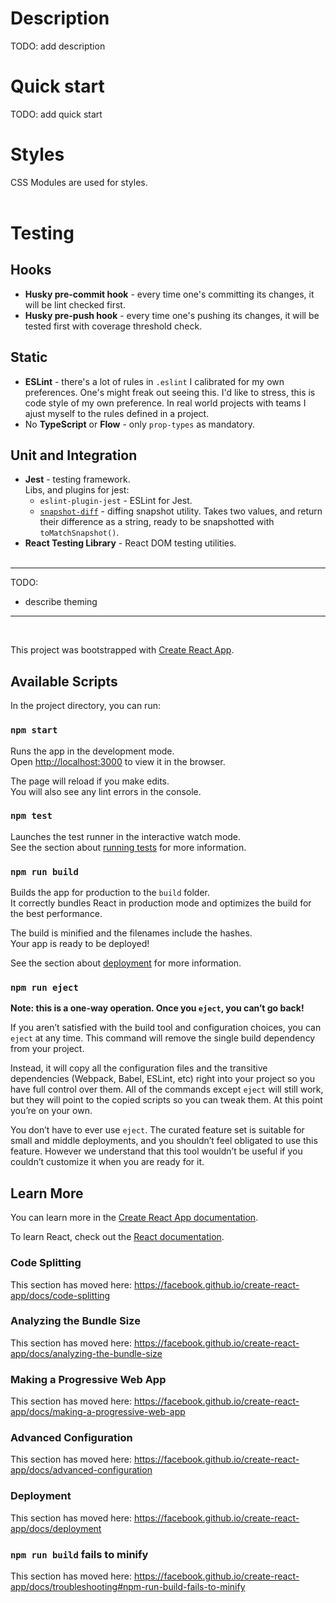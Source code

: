 # Description
TODO: add description

# Quick start
TODO: add quick start

# Styles
CSS Modules are used for styles.
<br><br>

# Testing
## Hooks
- __Husky pre-commit hook__ - every time one's committing its changes, it will be lint checked first.
- __Husky pre-push hook__ - every time one's pushing its changes, it will be tested first with coverage threshold check.
## Static
- __ESLint__ - there's a lot of rules in `.eslint` I calibrated for my own preferences. One's might freak out seeing this. I'd like to stress, this is code style of my own preference. In real world projects with teams I ajust myself to the rules defined in a project.
- No __TypeScript__ or __Flow__ - only `prop-types` as mandatory.
## Unit and Integration
- __Jest__ - testing framework.
    <br>
    Libs, and plugins for jest:
    - `eslint-plugin-jest` - ESLint for Jest.
    - [`snapshot-diff`](https://github.com/jest-community/snapshot-diff) - diffing snapshot utility. Takes two values, and return their difference as a string, ready to be snapshotted with `toMatchSnapshot()`.
- __React Testing Library__ - React DOM testing utilities.
<br><br>
 
---

TODO:
- describe theming

---
<br>

This project was bootstrapped with [Create React App](https://github.com/facebook/create-react-app).

## Available Scripts

In the project directory, you can run:

### `npm start`

Runs the app in the development mode.<br>
Open [http://localhost:3000](http://localhost:3000) to view it in the browser.

The page will reload if you make edits.<br>
You will also see any lint errors in the console.

### `npm test`

Launches the test runner in the interactive watch mode.<br>
See the section about [running tests](https://facebook.github.io/create-react-app/docs/running-tests) for more information.

### `npm run build`

Builds the app for production to the `build` folder.<br>
It correctly bundles React in production mode and optimizes the build for the best performance.

The build is minified and the filenames include the hashes.<br>
Your app is ready to be deployed!

See the section about [deployment](https://facebook.github.io/create-react-app/docs/deployment) for more information.

### `npm run eject`

**Note: this is a one-way operation. Once you `eject`, you can’t go back!**

If you aren’t satisfied with the build tool and configuration choices, you can `eject` at any time. This command will remove the single build dependency from your project.

Instead, it will copy all the configuration files and the transitive dependencies (Webpack, Babel, ESLint, etc) right into your project so you have full control over them. All of the commands except `eject` will still work, but they will point to the copied scripts so you can tweak them. At this point you’re on your own.

You don’t have to ever use `eject`. The curated feature set is suitable for small and middle deployments, and you shouldn’t feel obligated to use this feature. However we understand that this tool wouldn’t be useful if you couldn’t customize it when you are ready for it.

## Learn More

You can learn more in the [Create React App documentation](https://facebook.github.io/create-react-app/docs/getting-started).

To learn React, check out the [React documentation](https://reactjs.org/).

### Code Splitting

This section has moved here: https://facebook.github.io/create-react-app/docs/code-splitting

### Analyzing the Bundle Size

This section has moved here: https://facebook.github.io/create-react-app/docs/analyzing-the-bundle-size

### Making a Progressive Web App

This section has moved here: https://facebook.github.io/create-react-app/docs/making-a-progressive-web-app

### Advanced Configuration

This section has moved here: https://facebook.github.io/create-react-app/docs/advanced-configuration

### Deployment

This section has moved here: https://facebook.github.io/create-react-app/docs/deployment

### `npm run build` fails to minify

This section has moved here: https://facebook.github.io/create-react-app/docs/troubleshooting#npm-run-build-fails-to-minify
